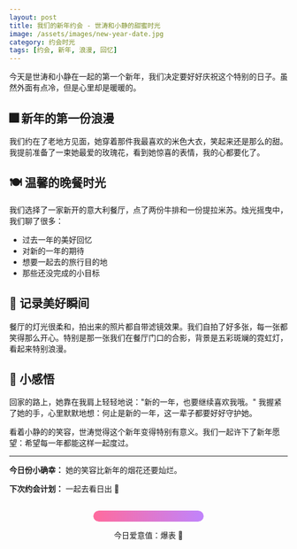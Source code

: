 ```yaml
---
layout: post
title: 我们的新年约会 - 世涛和小静的甜蜜时光
image: /assets/images/new-year-date.jpg
category: 约会时光
tags: [约会, 新年, 浪漫, 回忆]
---
```


今天是世涛和小静在一起的第一个新年，我们决定要好好庆祝这个特别的日子。虽然外面有点冷，但是心里却是暖暖的。

## 🎆 新年的第一份浪漫

我们约在了老地方见面，她穿着那件我最喜欢的米色大衣，笑起来还是那么的甜。我提前准备了一束她最爱的玫瑰花，看到她惊喜的表情，我的心都要化了。

## 🍽️ 温馨的晚餐时光

我们选择了一家新开的意大利餐厅，点了两份牛排和一份提拉米苏。烛光摇曳中，我们聊了很多：

- 过去一年的美好回忆
- 对新的一年的期待
- 想要一起去的旅行目的地
- 那些还没完成的小目标

## 📸 记录美好瞬间

餐厅的灯光很柔和，拍出来的照片都自带滤镜效果。我们自拍了好多张，每一张都笑得那么开心。特别是那一张我们在餐厅门口的合影，背景是五彩斑斓的霓虹灯，看起来特别浪漫。

## 💭 小感悟

回家的路上，她靠在我肩上轻轻地说："新的一年，也要继续喜欢我哦。" 我握紧了她的手，心里默默地想：何止是新的一年，这一辈子都要好好守护她。

看着小静的的笑容，世涛觉得这个新年变得特别有意义。我们一起许下了新年愿望：希望每一年都能这样一起度过。

---

**今日份小确幸：** 她的笑容比新年的烟花还要灿烂。

**下次约会计划：** 一起去看日出 🌅

<div class="love-meter">
  <div class="meter-bar">
    <div class="meter-fill" style="width: 100%"></div>
  </div>
  <p>今日爱意值：爆表 💯</p>
</div>

<style>
.love-meter {
  text-align: center;
  margin: 30px 0;
}

.meter-bar {
  width: 200px;
  height: 20px;
  background: #ffeef2;
  border-radius: 10px;
  margin: 10px auto;
  overflow: hidden;
}

.meter-fill {
  height: 100%;
  background: linear-gradient(90deg, #ff6b9d, #c084fc);
  border-radius: 10px;
  transition: width 0.5s ease;
}
</style>